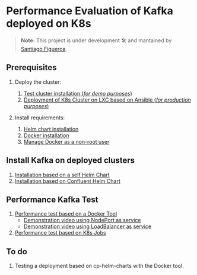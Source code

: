 # Performance Evaluation of Kafka deployed on K8s

> **Note:** This project is under development 🛠 and mantained by [Santiago Figueroa](sfigueroa@ceit.es).

## Prerequisites

1. Deploy the cluster:
   1. [Test cluster installation (*for demo purposes*)](./documentation/minikube.md)
   2. [Deployment of K8s Cluster on LXC based on Ansible (*for production purposes*)](https://github.com/sfl0r3nz05/BaseImageClusterK8sOnLXC.git)

2. Install requirements:
   1. [Helm chart installation](./documentation/install_helm.md)
   2. [Docker installation](https://docs.docker.com/engine/install/ubuntu/)
   3. [Manage Docker as a non-root user](https://docs.docker.com/engine/install/linux-postinstall/#manage-docker-as-a-non-root-user)

## Install Kafka on deployed clusters

1. [Installation based on a self Helm Chart](./documentation/InstallSelfHelmChart.md)
2. [Installation based on Confluent Helm Chart](./documentation/InstallConfluentHelmChart.md)

## Performance Kafka Test

1. [Performance test based on a Docker Tool](./ToolBasedOnDocker/README.md)
   - [Demonstration video using NodePort as service](https://youtu.be/vysTHRjRQr4)
   - [Demonstration video using LoadBalancer as service]()
2. [Performance test based on K8s Jobs](./ToolsBasedOnK8s/README.md)

## To do

1. Testing a deployment based on cp-helm-charts with the Docker tool.